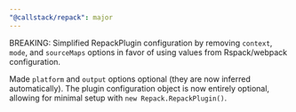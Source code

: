 ```yaml
---
"@callstack/repack": major
---
```


BREAKING: Simplified RepackPlugin configuration by removing `context`, `mode`, and `sourceMaps` options in favor of using values from Rspack/webpack configuration.

Made `platform` and `output` options optional (they are now inferred automatically). The plugin configuration object is now entirely optional, allowing for minimal setup with `new Repack.RepackPlugin()`.
